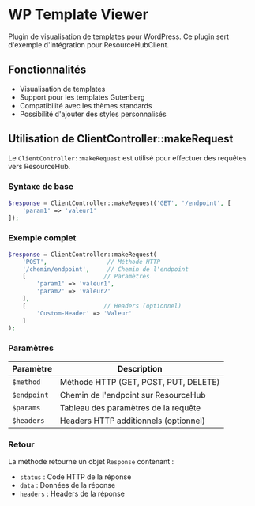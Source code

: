 # WP Template Viewer

Plugin de visualisation de templates pour WordPress.
Ce plugin sert d'exemple d'intégration pour ResourceHubClient.

## Fonctionnalités
- Visualisation de templates
- Support pour les templates Gutenberg
- Compatibilité avec les thèmes standards
- Possibilité d'ajouter des styles personnalisés

## Utilisation de ClientController::makeRequest

Le `ClientController::makeRequest` est utilisé pour effectuer des requêtes vers ResourceHub.

### Syntaxe de base
```php
$response = ClientController::makeRequest('GET', '/endpoint', [
    'param1' => 'valeur1'
]);
```

### Exemple complet
```php
$response = ClientController::makeRequest(
    'POST',                 // Méthode HTTP
    '/chemin/endpoint',     // Chemin de l'endpoint
    [                      // Paramètres
        'param1' => 'valeur1',
        'param2' => 'valeur2'
    ],
    [                      // Headers (optionnel)
        'Custom-Header' => 'Valeur'
    ]
);
```

### Paramètres

| Paramètre | Description |
|-----------|-------------|
| `$method` | Méthode HTTP (GET, POST, PUT, DELETE) |
| `$endpoint` | Chemin de l'endpoint sur ResourceHub |
| `$params` | Tableau des paramètres de la requête |
| `$headers` | Headers HTTP additionnels (optionnel) |

### Retour

La méthode retourne un objet `Response` contenant :

- `status` : Code HTTP de la réponse
- `data` : Données de la réponse
- `headers` : Headers de la réponse

